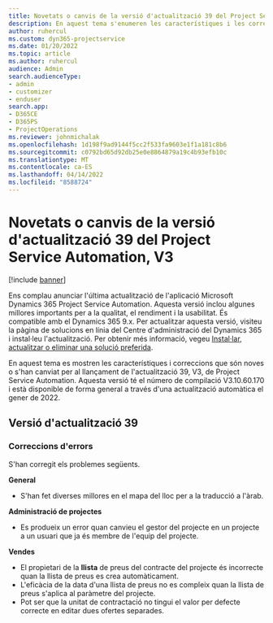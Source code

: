```yaml
---
title: Novetats o canvis de la versió d'actualització 39 del Project Service Automation, V3
description: En aquest tema s'enumeren les característiques i les correccions disponibles a la Versió 39 d'actualització Microsoft Dynamics 365 Project Service Automation, V3.
author: ruhercul
ms.custom: dyn365-projectservice
ms.date: 01/20/2022
ms.topic: article
ms.author: ruhercul
audience: Admin
search.audienceType:
- admin
- customizer
- enduser
search.app:
- D365CE
- D365PS
- ProjectOperations
ms.reviewer: johnmichalak
ms.openlocfilehash: 1d198f9ad9144f5cc2f533fa9603e1f1a181c8b6
ms.sourcegitcommit: c0792bd65d92db25e0e8864879a19c4b93efb10c
ms.translationtype: MT
ms.contentlocale: ca-ES
ms.lasthandoff: 04/14/2022
ms.locfileid: "8588724"
---
```

# <a name="whats-new-or-changed-in-project-service-automation-update-release-39-v3"></a>Novetats o canvis de la versió d'actualització 39 del Project Service Automation, V3

[!include [banner](../includes/psa-now-project-operations.md)]

Ens complau anunciar l'última actualització de l'aplicació Microsoft Dynamics 365 Project Service Automation. Aquesta versió inclou algunes millores importants per a la qualitat, el rendiment i la usabilitat. És compatible amb el Dynamics 365 9.x. Per actualitzar aquesta versió, visiteu la pàgina de solucions en línia del Centre d'administració del Dynamics 365 i instal·leu l'actualització. Per obtenir més informació, vegeu [Instal·lar, actualitzar o eliminar una solució preferida](/power-platform/admin/install-remove-preferred-solution).

En aquest tema es mostren les característiques i correccions que són noves o s'han canviat per al llançament de l'actualització 39, V3, de Project Service Automation. Aquesta versió té el número de compilació V3.10.60.170 i està disponible de forma general a través d'una actualització automàtica el gener de 2022.

## <a name="update-release-39"></a>Versió d'actualització 39

### <a name="bug-fixes"></a>Correccions d'errors

S'han corregit els problemes següents.

**General**

- S'han fet diverses millores en el mapa del lloc per a la traducció a l'àrab.

**Administració de projectes**

- Es produeix un error quan canvieu el gestor del projecte en un projecte a un usuari que ja és membre de l'equip del projecte.

**Vendes**

- El propietari de la **llista** de preus del contracte del projecte és incorrecte quan la llista de preus es crea automàticament. 
- L'eficàcia de la data d'una llista de preus no es compleix quan la llista de preus s'aplica al paràmetre del projecte.
- Pot ser que la unitat de contractació no tingui el valor per defecte correcte en editar dues ofertes separades.

